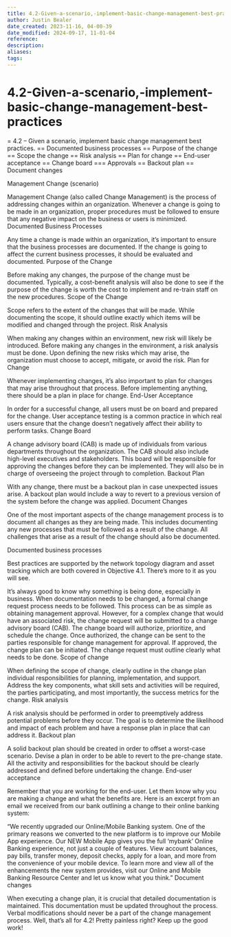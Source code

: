 ```yaml
---
title: 4.2-Given-a-scenario,-implement-basic-change-management-best-practices
author: Justin Bealer
date_created: 2023-11-16, 04-00-39
date_modified: 2024-09-17, 11-01-04
reference: 
description: 
aliases: 
tags: 
---
```

# 4.2-Given-a-scenario,-implement-basic-change-management-best-practices
= 4.2 – Given a scenario, implement basic change management best practices.
== Documented business processes
== Purpose of the change
== Scope the change
== Risk analysis
== Plan for change
== End-user acceptance
== Change board
=== Approvals
== Backout plan
== Document changes

Management Change (scenario)

Management Change (also called Change Management) is the process of addressing changes within an organization. Whenever a change is going to be made in an organization, proper procedures must be followed to ensure that any negative impact on the business or users is minimized.
Documented Business Processes

Any time a change is made within an organization, it’s important to ensure that the business processes are documented. If the change is going to affect the current business processes, it should be evaluated and documented.
Purpose of the Change

Before making any changes, the purpose of the change must be documented. Typically, a cost-benefit analysis will also be done to see if the purpose of the change is worth the cost to implement and re-train staff on the new procedures.
Scope of the Change

Scope refers to the extent of the changes that will be made. While documenting the scope, it should outline exactly which items will be modified and changed through the project.
Risk Analysis

When making any changes within an environment, new risk will likely be introduced. Before making any changes in the environment, a risk analysis must be done. Upon defining the new risks which may arise, the organization must choose to accept, mitigate, or avoid the risk.
Plan for Change

Whenever implementing changes, it’s also important to plan for changes that may arise throughout that process. Before implementing anything, there should be a plan in place for change.
End-User Acceptance

In order for a successful change, all users must be on board and prepared for the change. User acceptance testing is a common practice in which real users ensure that the change doesn’t negatively affect their ability to perform tasks.
Change Board

A change advisory board (CAB) is made up of individuals from various departments throughout the organization. The CAB should also include high-level executives and stakeholders. This board will be responsible for approving the changes before they can be implemented. They will also be in charge of overseeing the project through to completion.
Backout Plan

With any change, there must be a backout plan in case unexpected issues arise. A backout plan would include a way to revert to a previous version of the system before the change was applied.
Document Changes

One of the most important aspects of the change management process is to document all changes as they are being made. This includes documenting any new processes that must be followed as a result of the change. All challenges that arise as a result of the change should also be documented.



Documented business processes

Best practices are supported by the network topology diagram and asset tracking which are both covered in Objective 4.1. There’s more to it as you will see.

It’s always good to know why something is being done, especially in business. When documentation needs to be changed, a formal change request process needs to be followed. This process can be as simple as obtaining management approval. However, for a complex change that would have an associated risk, the change request will be submitted to a change advisory board (CAB). The change board will authorize, prioritize, and schedule the change. Once authorized, the change can be sent to the parties responsible for change management for approval. If approved, the change plan can be initiated. The change request must outline clearly what needs to be done.
Scope of change

When defining the scope of change, clearly outline in the change plan individual responsibilities for planning, implementation, and support. Address the key components, what skill sets and activities will be required, the parties participating, and most importantly, the success metrics for the change.
Risk analysis

A risk analysis should be performed in order to preemptively address potential problems before they occur. The goal is to determine the likelihood and impact of each problem and have a response plan in place that can address it.
Backout plan

A solid backout plan should be created in order to offset a worst-case scenario. Devise a plan in order to be able to revert to the pre-change state. All the activity and responsibilities for the backout should be clearly addressed and defined before undertaking the change.
End-user acceptance

Remember that you are working for the end-user. Let them know why you are making a change and what the benefits are. Here is an excerpt from an email we received from our bank outlining a change to their online banking system:

“We recently upgraded our Online/Mobile Banking system. One of the primary reasons we converted to the new platform is to improve our Mobile App experience. Our NEW Mobile App gives you the full ‘mybank’ Online Banking experience, not just a couple of features. View account balances, pay bills, transfer money, deposit checks, apply for a loan, and more from the convenience of your mobile device. To learn more and view all of the enhancements the new system provides, visit our Online and Mobile Banking Resource Center and let us know what you think.”
Document changes

When executing a change plan, it is crucial that detailed documentation is maintained. This documentation must be updated throughout the process. Verbal modifications should never be a part of the change management process. Well, that’s all for 4.2! Pretty painless right? Keep up the good work!
